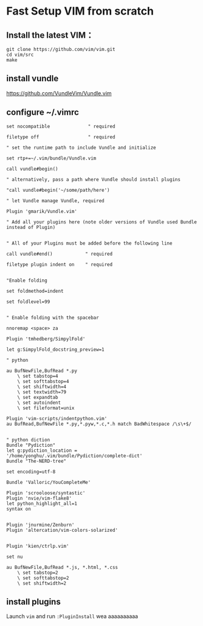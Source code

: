 # Fast Setup VIM from scratch

##	Install the latest VIM：

    git clone https://github.com/vim/vim.git
    cd vim/src
    make
 
## install vundle

https://github.com/VundleVim/Vundle.vim

## configure	~/.vimrc

    set nocompatible              " required

    filetype off                  " required

    " set the runtime path to include Vundle and initialize

    set rtp+=~/.vim/bundle/Vundle.vim

    call vundle#begin()

    " alternatively, pass a path where Vundle should install plugins

    "call vundle#begin('~/some/path/here')

    " let Vundle manage Vundle, required

    Plugin 'gmarik/Vundle.vim'

    " Add all your plugins here (note older versions of Vundle used Bundle instead of Plugin)


    " All of your Plugins must be added before the following line

    call vundle#end()            " required

    filetype plugin indent on    " required


    "Enable folding

    set foldmethod=indent

    set foldlevel=99


    " Enable folding with the spacebar

    nnoremap <space> za

    Plugin 'tmhedberg/SimpylFold'

    let g:SimpylFold_docstring_preview=1

    " python 

    au BufNewFile,BufRead *.py
        \ set tabstop=4
        \ set softtabstop=4
        \ set shiftwidth=4
        \ set textwidth=79
        \ set expandtab
        \ set autoindent
        \ set fileformat=unix

    Plugin 'vim-scripts/indentpython.vim'
    au BufRead,BufNewFile *.py,*.pyw,*.c,*.h match BadWhitespace /\s\+$/


    " python diction 
    Bundle "Pydiction"
    let g:pydiction_location = '/home/yonghu/.vim/bundle/Pydiction/complete-dict'
    Bundle "The-NERD-tree"

    set encoding=utf-8

    Bundle 'Valloric/YouCompleteMe'

    Plugin 'scrooloose/syntastic'
    Plugin 'nvie/vim-flake8'
    let python_highlight_all=1
    syntax on


    Plugin 'jnurmine/Zenburn'
    Plugin 'altercation/vim-colors-solarized'


    Plugin 'kien/ctrlp.vim'

    set nu

    au BufNewFile,BufRead *.js, *.html, *.css
        \ set tabstop=2
        \ set softtabstop=2
        \ set shiftwidth=2

## install plugins

Launch `vim` and run `:PluginInstall` wea aaaaaaaaaa